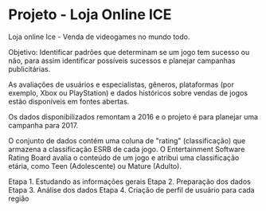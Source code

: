 # Projeto - Loja Online ICE

Loja online Ice - Venda de videogames no mundo todo.

Objetivo:
Identificar padrões que determinam se um jogo tem sucesso ou não, para assim identificar possíveis sucessos e planejar campanhas publicitárias.

As avaliações de usuários e especialistas, gêneros, plataformas (por exemplo, Xbox ou PlayStation) e dados históricos sobre vendas de jogos estão disponíveis em fontes abertas. 

Os dados disponibilizados remontam a 2016 e o projeto é para planejar uma campanha para 2017.

O conjunto de dados contém uma coluna de "rating" (classificação) que armazena a classificação ESRB de cada jogo. 
O Entertainment Software Rating Board avalia o conteúdo de um jogo e atribui uma classificação etária, como Teen (Adolescente) ou Mature (Adulto).

Etapa 1. Estudando as informações gerais
Etapa 2. Preparação dos dados
Etapa 3. Análise dos dados
Etapa 4. Criação de perfil de usuário para cada região

